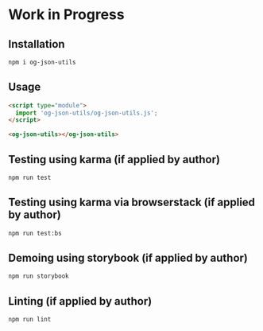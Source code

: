 # Work in Progress

## Installation
```bash
npm i og-json-utils
```

## Usage
```html
<script type="module">
  import 'og-json-utils/og-json-utils.js';
</script>

<og-json-utils></og-json-utils>
```

## Testing using karma (if applied by author)
```bash
npm run test
```

## Testing using karma via browserstack (if applied by author)
```bash
npm run test:bs
```

## Demoing using storybook (if applied by author)
```bash
npm run storybook
```

## Linting (if applied by author)
```bash
npm run lint
```
